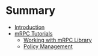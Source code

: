 # Summary

- [Introduction](introduction.md)
- [mRPC Tutorials](tutorials/outline.md)
    - [Working with mRPC Library](tutorials/working-with-mrpc-library.md)
    - [Policy Management](tutorials/policy-management.md)
